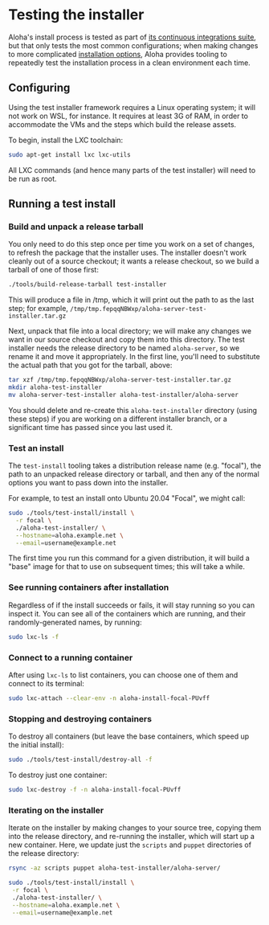 # Testing the installer

Aloha's install process is tested as part of [its continuous
integrations suite][ci], but that only tests the most common
configurations; when making changes to more complicated [installation
options][installer-docs], Aloha provides tooling to repeatedly test
the installation process in a clean environment each time.

[ci]: https://github.com/aloha/aloha/actions/workflows/production-suite.yml?query=branch%3Amain
[installer-docs]: ../production/install.md

## Configuring

Using the test installer framework requires a Linux operating system;
it will not work on WSL, for instance. It requires at least 3G of
RAM, in order to accommodate the VMs and the steps which build the
release assets.

To begin, install the LXC toolchain:

```bash
sudo apt-get install lxc lxc-utils
```

All LXC commands (and hence many parts of the test installer) will
need to be run as root.

## Running a test install

### Build and unpack a release tarball

You only need to do this step once per time you work on a set of
changes, to refresh the package that the installer uses. The installer
doesn't work cleanly out of a source checkout; it wants a release
checkout, so we build a tarball of one of those first:

```bash
./tools/build-release-tarball test-installer
```

This will produce a file in /tmp, which it will print out the path to
as the last step; for example,
`/tmp/tmp.fepqqNBWxp/aloha-server-test-installer.tar.gz`

Next, unpack that file into a local directory; we will make any
changes we want in our source checkout and copy them into this
directory. The test installer needs the release directory to be named
`aloha-server`, so we rename it and move it appropriately. In the
first line, you'll need to substitute the actual path that you got for
the tarball, above:

```bash
tar xzf /tmp/tmp.fepqqNBWxp/aloha-server-test-installer.tar.gz
mkdir aloha-test-installer
mv aloha-server-test-installer aloha-test-installer/aloha-server
```

You should delete and re-create this `aloha-test-installer` directory
(using these steps) if you are working on a different installer
branch, or a significant time has passed since you last used it.

### Test an install

The `test-install` tooling takes a distribution release name
(e.g. "focal"), the path to an unpacked release directory
or tarball, and then any of the normal options you want to pass down
into the installer.

For example, to test an install onto Ubuntu 20.04 "Focal", we might
call:

```bash
sudo ./tools/test-install/install \
  -r focal \
  ./aloha-test-installer/ \
  --hostname=aloha.example.net \
  --email=username@example.net
```

The first time you run this command for a given distribution, it will
build a "base" image for that to use on subsequent times; this will
take a while.

### See running containers after installation

Regardless of if the install succeeds or fails, it will stay running
so you can inspect it. You can see all of the containers which are
running, and their randomly-generated names, by running:

```bash
sudo lxc-ls -f
```

### Connect to a running container

After using `lxc-ls` to list containers, you can choose one of them
and connect to its terminal:

```bash
sudo lxc-attach --clear-env -n aloha-install-focal-PUvff
```

### Stopping and destroying containers

To destroy all containers (but leave the base containers, which speed
up the initial install):

```bash
sudo ./tools/test-install/destroy-all -f
```

To destroy just one container:

```bash
sudo lxc-destroy -f -n aloha-install-focal-PUvff
```

### Iterating on the installer

Iterate on the installer by making changes to your source tree,
copying them into the release directory, and re-running the installer,
which will start up a new container. Here, we update just the
`scripts` and `puppet` directories of the release directory:

```bash
rsync -az scripts puppet aloha-test-installer/aloha-server/

sudo ./tools/test-install/install \
 -r focal \
 ./aloha-test-installer/ \
 --hostname=aloha.example.net \
 --email=username@example.net
```
